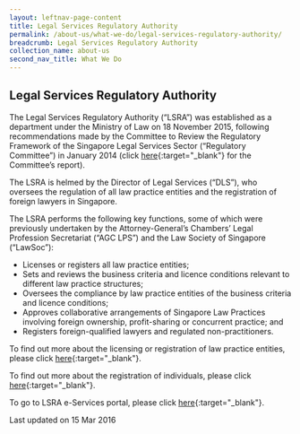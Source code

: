 ```yaml
---
layout: leftnav-page-content
title: Legal Services Regulatory Authority
permalink: /about-us/what-we-do/legal-services-regulatory-authority/
breadcrumb: Legal Services Regulatory Authority
collection_name: about-us
second_nav_title: What We Do
---
```


Legal Services Regulatory Authority
---

The Legal Services Regulatory Authority (“LSRA”) was established as a department under the Ministry of Law on 18 November 2015, following recommendations made by the Committee to Review the Regulatory Framework of the Singapore Legal Services Sector (“Regulatory Committee”) in January 2014 (click [here](/files/Final-Report-of-the-Committee-to-Review-the-Reg-Framework-of-the-Spore-Legal-Sector.pdf/){:target="_blank"} for the Committee’s report).

The LSRA is helmed by the Director of Legal Services (“DLS”), who oversees the regulation of all law practice entities and the registration of foreign lawyers in Singapore.

The LSRA performs the following key functions, some of which were previously undertaken by the Attorney-General’s Chambers’ Legal Profession Secretariat (“AGC LPS”) and the Law Society of Singapore (“LawSoc”):

* Licenses or registers all law practice entities;
* Sets and reviews the business criteria and licence conditions relevant to different law practice structures;
* Oversees the compliance by law practice entities of the business criteria and licence conditions;
* Approves collaborative arrangements of Singapore Law Practices involving foreign ownership, profit-sharing or concurrent practice; and
* Registers foreign-qualified lawyers and regulated non-practitioners.

To find out more about the licensing or registration of law practice entities, please click [here](/law-practice-entities-and-lawyers/licensing-or-registration-of-law-practice-entities/types-of-licence-or-registration/){:target="_blank"}.

To find out more about the registration of individuals, please click [here](/law-practice-entities-and-lawyers/registration-of-individuals/types-of-certificate-of-registration/){:target="_blank"}.

To go to LSRA e-Services portal, please click [here](https://www.mlaw.gov.sg/eservices/lsra/lsra-home/){:target="_blank"}.

<p class="right-side-updated">Last updated on 15 Mar 2016</p>
